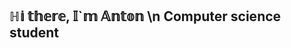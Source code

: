 ## ℍ𝕚 𝕥𝕙𝕖𝕣𝕖, 𝕀`𝕞 𝔸𝕟𝕥𝕠𝕟 \n Computer science student

<!--
**AAOleynikov/AAOleynikov** is a ✨ _special_ ✨ repository because its `README.md` (this file) appears on your GitHub profile.

Here are some ideas to get you started:

- 🔭 I’m currently working on ...
- 🌱 I’m currently learning ...
- 👯 I’m looking to collaborate on ...
- 🤔 I’m looking for help with ...
- 💬 Ask me about ...
- 📫 How to reach me: ...
- 😄 Pronouns: ...
- ⚡ Fun fact: ...
-->

